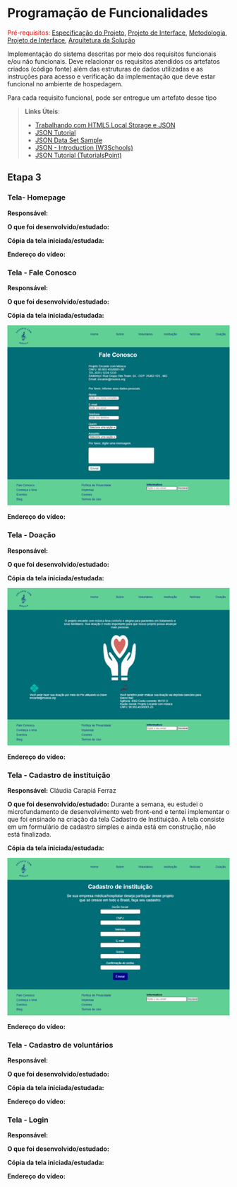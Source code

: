 # Programação de Funcionalidades

<span style="color:red">Pré-requisitos: <a href="2-Especificação do Projeto.md"> Especificação do Projeto</a></span>, <a href="3-Projeto de Interface.md"> Projeto de Interface</a>, <a href="4-Metodologia.md"> Metodologia</a>, <a href="3-Projeto de Interface.md"> Projeto de Interface</a>, <a href="5-Arquitetura da Solução.md"> Arquitetura da Solução</a>

Implementação do sistema descritas por meio dos requisitos funcionais e/ou não funcionais. Deve relacionar os requisitos atendidos os artefatos criados (código fonte) além das estruturas de dados utilizadas e as instruções para acesso e verificação da implementação que deve estar funcional no ambiente de hospedagem.

Para cada requisito funcional, pode ser entregue um artefato desse tipo

> **Links Úteis**:
>
> - [Trabalhando com HTML5 Local Storage e JSON](https://www.devmedia.com.br/trabalhando-com-html5-local-storage-e-json/29045)
> - [JSON Tutorial](https://www.w3resource.com/JSON)
> - [JSON Data Set Sample](https://opensource.adobe.com/Spry/samples/data_region/JSONDataSetSample.html)
> - [JSON - Introduction (W3Schools)](https://www.w3schools.com/js/js_json_intro.asp)
> - [JSON Tutorial (TutorialsPoint)](https://www.tutorialspoint.com/json/index.htm)


## Etapa 3

### Tela- Homepage

**Responsável:**  

**O que foi desenvolvido/estudado:**

**Cópia da tela iniciada/estudada:**

**Endereço do vídeo:**




### Tela - Fale Conosco

**Responsável:**  

**O que foi desenvolvido/estudado:**

**Cópia da tela iniciada/estudada:** 

<img src="img/faleconosco.png">

**Endereço do vídeo:**




### Tela - Doação

**Responsável:**  

**O que foi desenvolvido/estudado:**

**Cópia da tela iniciada/estudada:** 

<img src="img/doacao.png">

**Endereço do vídeo:**




### Tela - Cadastro de instituição

**Responsável:**  Cláudia Carapiá Ferraz

**O que foi desenvolvido/estudado:** Durante a semana, eu estudei o microfundamento de desenvolvimento web front-end e tentei implementar o que foi ensinado na criação da tela Cadastro de Instituição. A tela consiste em um formulário de cadastro simples e ainda está em construção, não está finalizada. 

**Cópia da tela iniciada/estudada:**

 <img src="img/cadastroinstituicao.png">

**Endereço do vídeo:**




### Tela - Cadastro de voluntários

**Responsável:**  

**O que foi desenvolvido/estudado:**

**Cópia da tela iniciada/estudada:**

**Endereço do vídeo:**




### Tela - Login

**Responsável:**  

**O que foi desenvolvido/estudado:**

**Cópia da tela iniciada/estudada:**

**Endereço do vídeo:**
